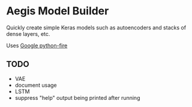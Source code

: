 # Aegis Model Builder
Quickly create simple Keras models such as autoencoders and stacks of dense layers, etc.

Uses [Google python-fire](https://github.com/google/python-fire)

## TODO
* VAE
* document usage
* LSTM
* suppress "help" output being printed after running

